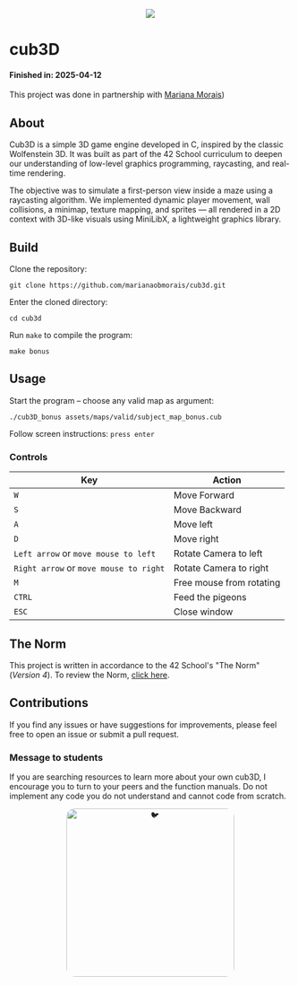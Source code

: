 <p align="center">
	<img src="https://img.shields.io/github/last-commit/marianaobmorais/cub3d?color=%2312bab9&style=flat-square"/>
</p>

# cub3D

#### Finished in: 2025-04-12

This project was done in partnership with [Mariana Morais](https://github.com/marianaobmorais))

## About

Cub3D is a simple 3D game engine developed in C, inspired by the classic Wolfenstein 3D. It was built as part of the 42 School curriculum to deepen our understanding of low-level graphics programming, raycasting, and real-time rendering.

The objective was to simulate a first-person view inside a maze using a raycasting algorithm. We implemented dynamic player movement, wall collisions, a minimap, texture mapping, and sprites — all rendered in a 2D context with 3D-like visuals using MiniLibX, a lightweight graphics library.

## Build

Clone the repository: 
```shell
git clone https://github.com/marianaobmorais/cub3d.git
```
Enter the cloned directory:
```shell
cd cub3d
```
Run `make` to compile the program:
```shell
make bonus
```
## Usage
Start the program – choose any valid map as argument:
```shell
./cub3D_bonus assets/maps/valid/subject_map_bonus.cub
```
Follow screen instructions: `press enter`

### Controls
| Key | Action |
|---|---|
| `W` | Move Forward |
| `S` | Move Backward |
| `A` | Move left |
| `D` | Move right |
| `Left arrow` or `move mouse to left` | Rotate Camera to left |
| `Right arrow` or `move mouse to right` | Rotate Camera to right |
| `M` | Free mouse from rotating |
| `CTRL` | Feed the pigeons |
| `ESC` | Close window |

## The Norm

This project is written in accordance to the 42 School's "The Norm" (_Version 4_). To review the Norm, [click here](https://github.com/42School/norminette/blob/master/pdf/en.norm.pdf).

## Contributions

If you find any issues or have suggestions for improvements, please feel free to open an issue or submit a pull request.

### Message to students

If you are searching resources to learn more about your own cub3D, I encourage you to turn to your peers and the function manuals. Do not implement any code you do not understand and cannot code from scratch.


<div align="center">
  <img src="https://media2.giphy.com/media/v1.Y2lkPTc5MGI3NjExa3p0a3NkN2lvbHF5eGhhOHBocnVqdWZlazUyNWNjbmlmZHdlZjFreSZlcD12MV9pbnRlcm5hbF9naWZfYnlfaWQmY3Q9Zw/l0MYRTamKvnt0Vr32/giphy.gif" alt="🐦" width="300" style="border-radius: 15px;">
</div>

